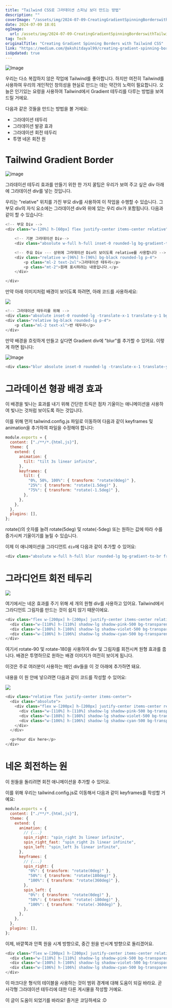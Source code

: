 ```yaml
---
title: "Tailwind CSS로 그라데이션 스피닝 보더 만드는 방법"
description: ""
coverImage: "/assets/img/2024-07-09-CreatingGradientSpinningBorderswithTailwindCSS_0.png"
date: 2024-07-09 18:01
ogImage:
  url: /assets/img/2024-07-09-CreatingGradientSpinningBorderswithTailwindCSS_0.png
tag: Tech
originalTitle: "Creating Gradient Spinning Borders with Tailwind CSS"
link: "https://medium.com/@akshitdayal99/creating-gradient-spinning-borders-with-tailwind-css-7c7f8a3d242b"
isUpdated: true
---
```


![Image](/assets/img/2024-07-09-CreatingGradientSpinningBorderswithTailwindCSS_0.png)

우리는 다소 복잡하지 않은 작업에 Tailwind를 좋아합니다. 하지만 여전히 Tailwind를 사용하여 우리의 개인적인 창의성을 현실로 만드는 데는 약간의 노력이 필요합니다. 오늘은 인기있는 요령을 사용하여 Tailwind에서 Gradient 테두리를 다루는 방법을 보여드릴 거에요.

다음과 같은 것들을 만드는 방법을 볼 거에요:

- 그라데이션 테두리
- 그라데이션 발광 효과
- 그라데이션 회전 테두리
- 투명 네온 회전 원

<!-- seedividend - 사각형 -->

<ins class="adsbygoogle"
     style="display:block"
     data-ad-client="ca-pub-4877378276818686"
     data-ad-slot="1898504329"
     data-ad-format="auto"
     data-full-width-responsive="true"></ins>

<script>
     (adsbygoogle = window.adsbygoogle || []).push({});
</script>

# Tailwind Gradient Border

![image](/assets/img/2024-07-09-CreatingGradientSpinningBorderswithTailwindCSS_1.png)

그라데이션 테두리 효과를 만들기 위한 한 가지 꿀팁은 우리가 보여 주고 싶은 div 아래에 그라데이션 div를 넣는 것입니다.

우리는 "relative" 위치를 가진 부모 div를 사용하여 이 작업을 수행할 수 있습니다. 그 부모 div의 자식 요소에는 그라데이션 div와 위에 있는 우리 div가 포함됩니다. 다음과 같이 할 수 있습니다:

<!-- seedividend - 사각형 -->

<ins class="adsbygoogle"
     style="display:block"
     data-ad-client="ca-pub-4877378276818686"
     data-ad-slot="1898504329"
     data-ad-format="auto"
     data-full-width-responsive="true"></ins>

<script>
     (adsbygoogle = window.adsbygoogle || []).push({});
</script>

```js
<!-- 부모 Div -->
<div class="w-[20%] h-[60px] flex justify-center items-center relative">

    <!-- 기본 그라데이션 Div-->
    <div class="absolute w-full h-full inset-0 rounded-lg bg-gradient-to-br from-pink-500 via-cyan-500 to-violet-500"></div>

    <!-- 주요 Div --- 상위에 그라데이션 Div이 보이도록 relative를 사용합니다 -->
    <div class="relative w-[96%] h-[96%] bg-black rounded-lg p-4">
        <p class="ml-2 text-2xl">그라데이션 테두리</p>
        <p class="mt-2">원래 표시하려는 내용입니다.</p>
    </div>

</div>
```

만약 아래 이미지처럼 배경이 보이도록 하려면, 아래 코드를 사용하세요:

<img src="/assets/img/2024-07-09-CreatingGradientSpinningBorderswithTailwindCSS_2.png" />

```js
<!-- 그라데이션 테두리를 위해 -->
<div class="absolute inset-0 rounded-lg -translate-x-1 translate-y-1 bg-gradient-to-br from-pink-500 via-cyan-500 to-violet-500"></div>
<div class="relative bg-black rounded-lg p-4">
    <p class="ml-2 text-xl">반 테두리</p>
</div>
```

<!-- seedividend - 사각형 -->

<ins class="adsbygoogle"
     style="display:block"
     data-ad-client="ca-pub-4877378276818686"
     data-ad-slot="1898504329"
     data-ad-format="auto"
     data-full-width-responsive="true"></ins>

<script>
     (adsbygoogle = window.adsbygoogle || []).push({});
</script>

만약 배경을 흐릿하게 만들고 싶다면 Gradient div에 "blur"를 추가할 수 있어요. 이렇게 하면 됩니다:

![Image](/assets/img/2024-07-09-CreatingGradientSpinningBorderswithTailwindCSS_3.png)

```js
<div class="blur absolute inset-0 rounded-lg -translate-x-1 translate-y-1 bg-gradient-to-br from-pink-500 via-cyan-500 to-violet-500"></div>
```

# 그라데이션 형광 배경 효과

<!-- seedividend - 사각형 -->

<ins class="adsbygoogle"
     style="display:block"
     data-ad-client="ca-pub-4877378276818686"
     data-ad-slot="1898504329"
     data-ad-format="auto"
     data-full-width-responsive="true"></ins>

<script>
     (adsbygoogle = window.adsbygoogle || []).push({});
</script>

이 배경을 빛나는 효과를 내기 위해 간단한 트릭은 점차 기울이는 애니메이션을 사용하여 빛나는 것처럼 보이도록 하는 것입니다.

이를 위해 먼저 tailwind.config.js 파일로 이동하여 다음과 같이 keyframes 및 animation을 추가하여 파일을 수정해야 합니다:

```js
module.exports = {
  content: ["./**/*.{html,js}"],
  theme: {
    extend: {
      animation: {
        tilt: "tilt 3s linear infinite",
      },
      keyframes: {
        tilt: {
          "0%, 50%, 100%": { transform: "rotate(0deg)" },
          "25%": { transform: "rotate(1.5deg)" },
          "75%": { transform: "rotate(-1.5deg)" },
        },
      },
    },
  },
  plugins: [],
};
```

rotate()의 숫자를 늘려 rotate(5deg) 및 rotate(-5deg) 또는 원하는 값에 따라 수를 증가시켜 기울이기를 늘릴 수 있습니다.

<!-- seedividend - 사각형 -->

<ins class="adsbygoogle"
     style="display:block"
     data-ad-client="ca-pub-4877378276818686"
     data-ad-slot="1898504329"
     data-ad-format="auto"
     data-full-width-responsive="true"></ins>

<script>
     (adsbygoogle = window.adsbygoogle || []).push({});
</script>

이제 이 애니메이션을 그라디언트 `div`에 다음과 같이 추가할 수 있어요:

```js
<div class="absolute w-full h-full blur rounded-lg bg-gradient-to-br from-pink-500 via-violet-500 to-cyan-500 animate-tilt"></div>
```

# 그라디언트 회전 테두리

<img src="/assets/img/2024-07-09-CreatingGradientSpinningBorderswithTailwindCSS_4.png" />

<!-- seedividend - 사각형 -->

<ins class="adsbygoogle"
     style="display:block"
     data-ad-client="ca-pub-4877378276818686"
     data-ad-slot="1898504329"
     data-ad-format="auto"
     data-full-width-responsive="true"></ins>

<script>
     (adsbygoogle = window.adsbygoogle || []).push({});
</script>

여기에서는 네온 효과를 주기 위해 세 개의 원형 div를 사용하고 있어요. Tailwind에서 그라디언트 그림자를 만드는 것이 쉽지 않기 때문이에요.

```js
<div class="flex w-[200px] h-[200px] justify-center items-center relative">
  <div class="w-[110%] h-[110%] shadow-lg shadow-pink-500 bg-transparent rounded-full absolute"></div>
  <div class="w-[108%] h-[108%] shadow-lg shadow-violet-500 bg-transparent rounded-full absolute rotate-90"></div>
  <div class="w-[106%] h-[106%] shadow-lg shadow-cyan-500 bg-transparent rounded-full absolute rotate-180"></div>
</div>
```

여기서 rotate-90 및 rotate-180을 사용하여 div 및 그림자를 회전시켜 원형 효과를 줍니다. 배경은 투명하므로 원하는 배경 이미지가 여전히 보이게 됩니다.

이것은 주로 여러분이 사용하는 메인 div들을 이 것 아래에 추가하면 돼요.

<!-- seedividend - 사각형 -->

<ins class="adsbygoogle"
     style="display:block"
     data-ad-client="ca-pub-4877378276818686"
     data-ad-slot="1898504329"
     data-ad-format="auto"
     data-full-width-responsive="true"></ins>

<script>
     (adsbygoogle = window.adsbygoogle || []).push({});
</script>

내용을 이 원 안에 넣으려면 다음과 같이 코드를 작성할 수 있어요:

<img src="/assets/img/2024-07-09-CreatingGradientSpinningBorderswithTailwindCSS_5.png" />

```js
<div class="relative flex justify-center items-center">
  <div class="absolute">
    <div class="flex w-[200px] h-[200px] justify-center items-center relative">
      <div class="w-[110%] h-[110%] shadow-lg shadow-pink-500 bg-transparent rounded-full absolute "></div>
      <div class="w-[108%] h-[108%] shadow-lg shadow-violet-500 bg-transparent rounded-full absolute rotate-90"></div>
      <div class="w-[106%] h-[106%] shadow-lg shadow-cyan-500 bg-transparent rounded-full absolute rotate-180"></div>
    </div>
  </div>

  <p>Your div here</p>
</div>
```

# 네온 회전하는 원

<!-- seedividend - 사각형 -->

<ins class="adsbygoogle"
     style="display:block"
     data-ad-client="ca-pub-4877378276818686"
     data-ad-slot="1898504329"
     data-ad-format="auto"
     data-full-width-responsive="true"></ins>

<script>
     (adsbygoogle = window.adsbygoogle || []).push({});
</script>

이 원들을 돌리려면 회전 애니메이션을 추가할 수 있어요.

이를 위해 우리는 tailwind.config.js로 이동해서 다음과 같이 keyframes를 작성할 거예요:

```js
module.exports = {
  content: ["./**/*.{html,js}"],
  theme: {
    extend: {
      animation: {
        // {...}
        spin_right: "spin_right 3s linear infinite",
        spin_right_fast: "spin_right 2s linear infinite",
        spin_left: "spin_left 3s linear infinite",
      },
      keyframes: {
        // {...}
        spin_right: {
          "0%": { transform: "rotate(0deg)" },
          "50%": { transform: "rotate(180deg)" },
          "100%": { transform: "rotate(360deg)" },
        },
        spin_left: {
          "0%": { transform: "rotate(0deg)" },
          "50%": { transform: "rotate(-180deg)" },
          "100%": { transform: "rotate(-360deg)" },
        },
      },
    },
  },
  plugins: [],
};
```

이제, 바깥쪽과 안쪽 원을 시계 방향으로, 중간 원을 반시계 방향으로 돌리겠어요.

<!-- seedividend - 사각형 -->

<ins class="adsbygoogle"
     style="display:block"
     data-ad-client="ca-pub-4877378276818686"
     data-ad-slot="1898504329"
     data-ad-format="auto"
     data-full-width-responsive="true"></ins>

<script>
     (adsbygoogle = window.adsbygoogle || []).push({});
</script>

```js
<div class="flex w-[200px] h-[200px] justify-center items-center relative">
  <div class="w-[110%] h-[110%] shadow-lg shadow-pink-500 bg-transparent rounded-full absolute animate-spin_right"></div>
  <div class="w-[108%] h-[108%] shadow-lg shadow-violet-500 bg-transparent rounded-full absolute animate-spin_left"></div>
  <div class="w-[106%] h-[106%] shadow-lg shadow-cyan-500 bg-transparent rounded-full absolute animate-spin_right_fast"></div>
</div>
```

이 마크다운 형식의 테이블을 사용하는 것이 범위 경계에 대해 도움이 되길 바라요. 곧 사각형 그라데이션 테두리에 대한 다른 게시물을 작성할 거예요.

이 글이 도움이 되었기를 바라요! 즐거운 코딩하세요 :D
